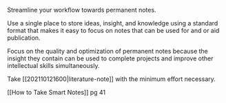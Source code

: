 Streamline your workflow towards permanent notes.

Use a single place to store ideas, insight, and knowledge using a standard format that makes it easy to focus on notes that can be used for and or aid publication.

Focus on the quality and optimization of permanent notes because the insight they contain can be used to complete projects and improve other intellectual skills simultaneously.

Take [[202110121600|literature-note]] with the minimum effort necessary.

[[How to Take Smart Notes]] pg 41